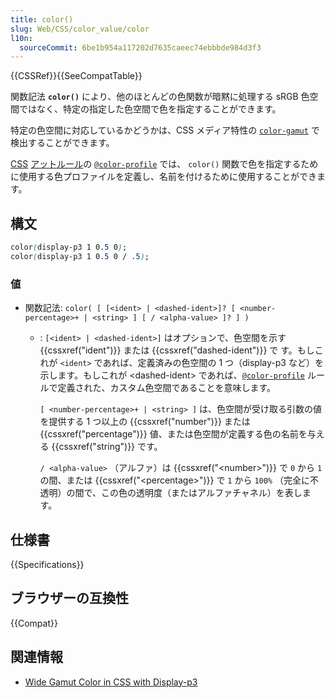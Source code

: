 ```yaml
---
title: color()
slug: Web/CSS/color_value/color
l10n:
  sourceCommit: 6be1b954a117202d7635caeec74ebbbde984d3f3
---
```


{{CSSRef}}{{SeeCompatTable}}

関数記法 **`color()`** により、他のほとんどの色関数が暗黙に処理する sRGB 色空間ではなく、特定の指定した色空間で色を指定することができます。

特定の色空間に対応しているかどうかは、CSS メディア特性の [`color-gamut`](/ja/docs/Web/CSS/@media/color-gamut) で検出することができます。

[CSS](/ja/docs/Web/CSS) [アットルール](/ja/docs/Web/CSS/At-rule)の [`@color-profile`](/ja/docs/Web/CSS/@color-profile) では、 `color()` 関数で色を指定するために使用する色プロファイルを定義し、名前を付けるために使用することができます。

## 構文

```css
color(display-p3 1 0.5 0);
color(display-p3 1 0.5 0 / .5);
```

### 値

- 関数記法: `color( [ [<ident> | <dashed-ident>]? [ <number-percentage>+ | <string> ] [ / <alpha-value> ]? ] )`

  - : `[<ident> | <dashed-ident>]` はオプションで、色空間を示す {{cssxref("ident")}} または {{cssxref("dashed-ident")}} で す。もしこれが `<ident>` であれば、定義済みの色空間の 1 つ（display-p3 など）を示します。もしこれが \<dashed-ident> であれば、[`@color-profile`](/ja/docs/Web/CSS/@color-profile) ルールで定義された、カスタム色空間であることを意味します。

    `[ <number-percentage>+ | <string> ]` は、色空間が受け取る引数の値を提供する 1 つ以上の {{cssxref("number")}} または {{cssxref("percentage")}} 値、または色空間が定義する色の名前を与える {{cssxref("string")}} です。

    `/ <alpha-value>` （アルファ）は {{cssxref("&lt;number&gt;")}} で `0` から `1` の間、または {{cssxref("&lt;percentage&gt;")}} で `1` から `100%` （完全に不透明）の間で、この色の透明度（またはアルファチャネル）を表します。

## 仕様書

{{Specifications}}

## ブラウザーの互換性

{{Compat}}

## 関連情報

- [Wide Gamut Color in CSS with Display-p3](https://webkit.org/blog/10042/wide-gamut-color-in-css-with-display-p3/)
